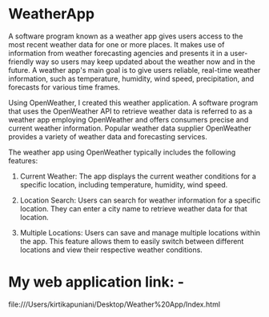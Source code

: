 # WeatherApp

A software program known as a weather app gives users access to the most recent weather data for one or more places. 
It makes use of information from weather forecasting agencies and presents it in a user-friendly way so users may keep updated about 
the weather now and in the future. A weather app's main goal is to give users reliable, real-time weather information, 
such as temperature, humidity, wind speed, precipitation, and forecasts for various time frames. 

Using OpenWeather, I created this weather application. A software program that uses the OpenWeather API to retrieve weather data is 
referred to as a weather app employing OpenWeather and offers consumers precise and current weather information. Popular weather data 
supplier OpenWeather provides a variety of weather data and forecasting services.

The weather app using OpenWeather typically includes the following features:

1. Current Weather: The app displays the current weather conditions for a specific location, including temperature, humidity, wind speed.

2. Location Search: Users can search for weather information for a specific location. They can enter a city name to retrieve weather data for that location. 

3. Multiple Locations: Users can save and manage multiple locations within the app. This feature allows them to easily switch between
   different locations and view their respective weather conditions.



<h1> My web application link: - </h1>
file:///Users/kirtikapuniani/Desktop/Weather%20App/Index.html
